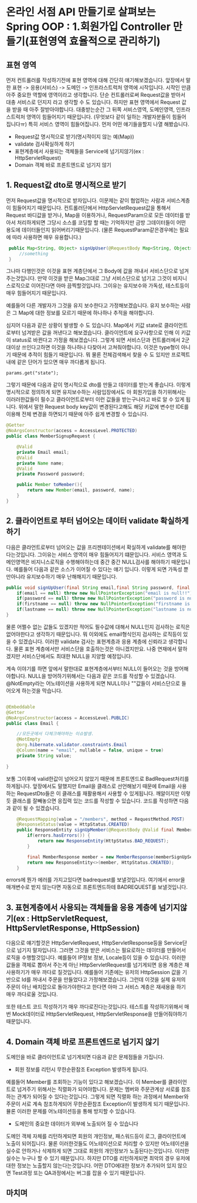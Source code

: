 # 온라인 서점 API 만들기로 살펴보는 Spring OOP : 1.회원가입 Controller 만들기(표현영역 효율적으로 관리하기)

## 표현 영역

먼저 컨트롤러를 작성하기전에 표현 영역에 대해 간단히 얘기해보겠습니다. 앞장에서 말한 표현 -> 응용(서비스) -> 도메인 -> 인프라스트럭처 영역에 시작입니다. 시작인 만큼 아주 중요한 역할에 영역이라고 생각합니다. 단순 컨트롤러로써 Request값을 받아서 대충 서비스로 던지지 라고 생각할 수 도 있습니다. 하지만 표현 영역에서 Request 값을 받을 때 아주 잘받아야합니다. 대충받는순간 그 뒤쪽 서비스영역, 도메인영역, 인프라스트럭처 영역이 힘들어지기 때문입니다. (무엇보다 같이 일하는 개발자분들이 힘들어집니다ㅠ) 특히 서비스 영역이 힘들어집니다. 먼저 어떤 얘기들을할지 나열 해봤습니다.

* Request값 명시적으로 받기(명시적이지 않는 예(Map))
* validate 검사확실하게 하기
* 표현계층에서 사용되는 객체들을 Service에 넘기지않기(ex : HttpServletRquest)
* Domain 객체 바로 프론트엔드로 넘기지 않기 


## 1. Request값 dto로 명시적으로 받기
먼저 Request값을 명시적으로 받자입니다. 이문제는 같이 협업하는 사람과 서비스계층이 힘들어지기 때문입니다. 컨트롤러단에서 HttpServletRequest값을 통해서 Request 바디값을 받거나, Map을 이용하거나, RequestParam으로 모든 데이터를 받아서 처리하게되면 그당시 소스를 코딩할 할 때는 기억하지만 금방 그데이터들이 어떤 용도에 데이터들인지 읽어버리기때문입니다. (물론 RequestParam같은경우에는 필요에 따라 사용하면 매우 유용합니다.)
```java
 public Map<String, Object> signUpUser(@RequestBody Map<String, Object> params){
     //something
 }
```

 그나마 다행인것은 이것을 표현 계층단에서 그 Body에 값을 꺼내서 서비스단으로 넘겨주는것입니다. 만약 이것을 받은 Map그대로 그냥 서비스단으로 넘기고 그것이 비지니스로직으로 이어진다면 아마 끔찍할것입니다. 그이유는 유지보수와 가독성, 테스트등이 매우 힘들어지기 때문입니다. 

 예를들어 다른 개발자가 그것을 유지 보수한다고 가정해보겠습니다. 유지 보수하는 사람은 그 Map에 대한 정보를 모르기 때문에 하나하나 추적을 해야합니다. 
 
 심지어 다음과 같은 상황이 발생할 수 도 있습니다. Map에서 키값 state로 클라이언트로부터 넘겨받은 값을 꺼낸다고 해보겠습니다. 클라이언트에 요구사항으로 인해 이 키값이 status로 바뀐다고 가정을 해보겠습니다. 그렇게 되면 서비스단과 컨트롤러에서 2군대이상 쓰인다고하면 이것을 하나하나 다찾아서 고쳐줘야합니다. 이것은 type형이 아니기 때문에 추적이 힘들기 때문입니다. 뭐 물론 전체검색해서 찾을 수 도 있지만 프로젝트내에 같은 단어가 있으면 매우 까다롭게 됩니다.

 ```
 params.get("state");
 ```

그렇기 때문에 다음과 같이 명시적으로 dto를 만들고 데이터를 받는게 좋습니다. 이렇게 명시적으로 정의하게 되면 유지보수하는 사람입장에서도 아 회원가입을 하기위해서는 이러러한값들이 필수고 클라이언트로부터 이런 값들을 받는구나라고 바로 알 수 있게 됩니다. 위에서 말한 Request body key값이 변경된다고해도 해당 키값에 변수만 IDE를 이용해 전체 변경을 하면되기 때문에 아주 쉽게 변경할 수 있습니다.
```java
@Getter
@NoArgsConstructor(access = AccessLevel.PROTECTED)
public class MemberSignupRequest {

    @Valid
    private Email email;
    @Valid
    private Name name;
    @Valid
    private Password password;

    public Member toMember(){
        return new Member(email, password, name);
    }
}
```

## 2. 클라이언트로 부터 넘어오는 데이터 validate 확실하게 하기
다음은 클라언트로부터 넘어오는 값을 프리젠테이션에서 확실하게 validate를 해야한다는것입니다. 그이유는 서비스 영역이 매우 힘들어지기 떄문입니다. 서비스 영역과 도메인영역은 비지니스로직을 수행해야하는데 중간 중간 NULL검사를 해야하기 때문입니다. 예를들어 다음과 같은 소스가 이어질 수 있다는 얘기 입니다. 이렇게 되면 가독성 뿐만아니라 유지보수하기 매우 난해해지기 때문입니다.
```java
public void signUpUser(final String email,final String password, final String  firstname, final String lastname){
    if(email == null) throw new NullPointerException("email is null!!")
    if(password == null) throw new NullPointerException("password is null!!")
    if(firstname == null) throw new NullPointerException("firstname is null!!")
    if(lastname == null) throw new NullPointerException("lastname is null!!")
}
```

물론 어쩔수 없는 값들도 있겠지만 적어도 필수값에 대해서 NULL인지 검사하는 로직은 없어야한다고 생각하기 때문입니다. 뭐 이외에도 email형식인지 검사하는 로직등이 있을 수 있겠습니다. 이러한 validate 검사는 표현계층과 응용 계층에 신뢰라고 생각합니다. 물론 표현 계층에서만 서비스단을 호출하는것은 아니겠지만요. 나중 연재에서 말하겠지만 서비스단에서도 최대한 NULL을 지양할 예정입니다. 

계속 이야기를 하면 앞에서 말한대로 표현계층에서부터 NULL이 들어오는 것을 방어해야합니다. NULL을 방어하기위해서는 다음과 같은 코드를 작성할 수 있겠습니다. @NotEmpty라는 어노테이션을 사용하게 되면 NULL이나 ""값들이 서비스단으로 들어오게 하는것을 막습니다.

```java

@Embeddable
@Getter
@NoArgsConstructor(access = AccessLevel.PUBLIC)
public class Email {

    //모든곳에서 다체크해야하는 이슈발생.
    @NotEmpty
    @org.hibernate.validator.constraints.Email
    @Column(name = "email", nullable = false, unique = true)
    private String value;
    
}

```
보통 그이후에 valid한값이 넘어오지 않았기 때문에 프론트엔드로 BadRequest처리를 하게됩니다. 앞장에서도 말했지만 Email을 클래스로 선언해놨기 때문에 Email을 사용하는 RequestDto들은 이 클래스를 재활용해서 사용할 수 있게됩니다. 깨알이지만 이렇듯 클래스를 잘빼놓으면 응집력 있는 코드를 작성할 수 있습니다. 코드를 작성하면 다음과 같이 될 수 있겠습니다.

```java
    @RequestMapping(value = "/members", method = RequestMethod.POST)
    @ResponseStatus(value = HttpStatus.CREATED)
    public ResponseEntity signUpMember(@RequestBody @Valid final MemberSignupRequest request, final BindingResult errors){
        if(errors.hasErrors()) {
            return new ResponseEntity(HttpStatus.BAD_REQUEST);
        }

        final MemberResponse member = new MemberResponse(memberSignUpService.signUp(request));
        return new ResponseEntity<>(member, HttpStatus.CREATED);
    }
```
errors에 뭔가 에러를 가지고있다면 badrequest를 보낼것입니다. 여기에서 error을 매개변수로 받지 않는다면 자동으로 프론트엔드하테 BADREQUEST를 보낼것입니다.


## 3. 표현계층에서 사용되는 객체들을 응용 계층에 넘기지않기(ex : HttpServletRequest, HttpServletResponse, HttpSession)
다음으로 얘기할것은 HttpServletRequest, HttpServletResponse등을 Service단으로 넘기지 말자입니다. 그러면 그것을 받은 서비스는 필요로하는 데이터를 만들어서 로직을 수행할것입니다. 예를들어 IP정보 정보, Locale등이 있을 수 있습니다. 이러한 값들을 객체로 뽑아서 주는게 아닌 HttpServletRequest를 넘기게되면 응용 계층은 재사용하기가 매우 까다로 질것입니다. 예를들어 기존에는 유저의 HttpSession 값을 기반으로 Id를 꺼내서 주문을 만들었다고 가정해보겠습니다. 그런데 이것을 실제 유저의 주문이 아닌 배치잡으로 돌아가야한다고 한다면 아마 그 서비스 계층은 재새용을 하기 매우 까다로울 것입니다.

또한 테스트 코드 작성하기가 매우 까다로진다는것입니다. 테스트를 작성하기위해서 매번 Mock데이터로 HttpServletRequest, HttpServletResponse을 만들어줘야하기 때문입니다. 

## 4. Domain 객체 바로 프론트엔드로 넘기지 않기 
도메인을 바로 클라이언트로 넘기게되면 다음과 같은 문제점들을 가집니다. 

* 회원 정보를 리턴시 무한순환참조 Exception 발생하게 됩니다.

예를들어 Member를 조회하는 기능이 있다고 해보겠습니다. 이 Member를 클라이언트로 넘겨주기 위해서는 직렬화가 되어야합니다. 문제는 멤버와 주문관계상 서로를 참조하는 관계가 되어질 수 있다는것입니다. 그렇게 되면 직렬화 하는 과정에서 Member와 주문이 서로 계속 참조하게되어 무한순환참조 Exception이 발생하게 되기 때문입니다.
뮬론 이러한 문제를 어노테이션등을 통해 방지할 수 있습니다.

* 도메인의 중요한 데이터가 외부에 노출되어 질 수 있습니다

도메인 객체 자체를 리턴하게되면 회원의 개인정보, 패스워드등이 로그, 클라이언트에 노출이 되어집니다. 물론 이러한것들도 어노테이션으로 처리할 수 있지만 어노테이션을 실수로 안하거나 삭제하게 되면 그대로 회원의 개인정보가 노출된다는것입니다. 이러한 실수는 누구나 할 수 있기 때문입니다.
하지만 DTO를 리턴하게되면 최악의 경우 유저에대한 정보는 노출할지 않는다는것입니다. 어떤 DTO에대한 정보가 추가되어 있지 않으면 Test과정 또는 QA과정에서는 버그를 잡을 수 있기 때문입니다.


## 마치며